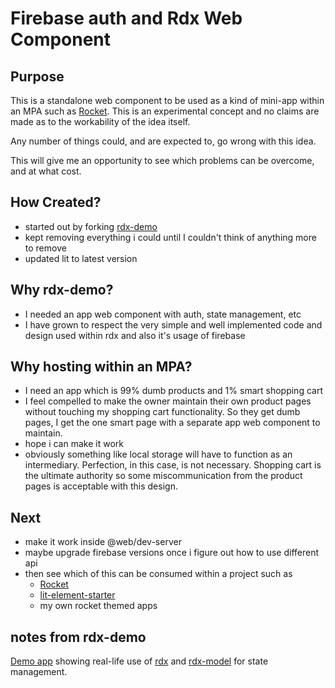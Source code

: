 # Firebase auth and Rdx Web Component

## Purpose

This is a standalone web component to be used as a kind of mini-app within an MPA such as [Rocket](https://rocket.modern-web.dev/). This is an experimental concept and no claims are made as to the workability of the idea itself.

Any number of things could, and are expected to, go wrong with this idea.

This will give me an opportunity to see which problems can be overcome, and at what cost.

## How Created?

- started out by forking [rdx-demo](https://github.com/CaptainCodeman/rdx-demo)
- kept removing everything i could until I couldn't think of anything more to remove
- updated lit to latest version

## Why rdx-demo?

- I needed an app web component with auth, state management, etc
- I have grown to respect the very simple and well implemented code and design used within rdx and also it's usage of firebase

## Why hosting within an MPA?

- I need an app which is 99% dumb products and 1% smart shopping cart
- I feel compelled to make the owner maintain their own product pages without touching my shopping cart functionality. So they get dumb pages, I get the one smart page with a separate app web component to maintain.
- hope i can make it work
- obviously something like local storage will have to function as an intermediary. Perfection, in this case, is not necessary. Shopping cart is the ultimate authority so some miscommunication from the product pages is acceptable with this design.

## Next

- make it work inside @web/dev-server
- maybe upgrade firebase versions once i figure out how to use different api
- then see which of this can be consumed within a project such as
  - [Rocket](https://rocket.modern-web.dev/)
  - [lit-element-starter](https://github.com/PolymerLabs/lit-element-starter-ts)
  - my own rocket themed apps

## notes from rdx-demo

[Demo app](https://rdx-demo.web.app/) showing real-life use of [rdx](https://github.com/CaptainCodeman/rdx) and [rdx-model](https://github.com/CaptainCodeman/rdx-model) for state management.
